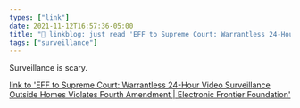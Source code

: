 ```yaml
---
types: ["link"]
date: 2021-11-12T16:57:36-05:00
title: "🔗 linkblog: just read 'EFF to Supreme Court: Warrantless 24-Hour Video Surveillance Outside Homes Violates Fourth Amendment | Electronic Frontier Foundation'"
tags: ["surveillance"]
---
```

Surveillance is scary.
 
[link to 'EFF to Supreme Court: Warrantless 24-Hour Video Surveillance Outside Homes Violates Fourth Amendment | Electronic Frontier Foundation'](https://www.eff.org/press/releases/eff-supreme-court-warrantless-24-hour-video-surveillance-outside-homes-violates)

